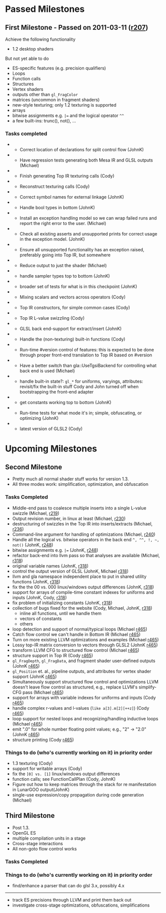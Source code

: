 # Passed Milestones #

## First Milestone - Passed on 2011-03-11 ([r207](https://code.google.com/p/lunarglass/source/detail?r=207)) ##

Achieve the following functionality

  * 1.2 desktop shaders

But not yet able to do

  * ES-specific features (e.g. precision qualifiers)
  * Loops
  * Function calls
  * Structures
  * Vertex shaders
  * outputs other than `gl_FragColor`
  * matrices (uncommon in fragment shaders)
  * new-style texturing; only 1.2 texturing is supported
  * arrays
  * bitwise assignments e.g. `|=` and the logical operator `^^`
  * a few built-ins: trunc(), not(), ...

### Tasks completed ###

  * + Correct location of declarations for split control flow (JohnK)
  * + Have regression tests generating both Mesa IR and GLSL outputs (Michael)
  * + Finish generating Top IR texturing calls (Cody)
  * + Reconstruct texturing calls (Cody)
  * + Correct symbol names for external linkage (JohnK)
  * + Handle bool types in bottom (JohnK)
  * + Install an exception handling model so we can wrap failed runs and report the right error to the user. (Michael)
  * + Check all existing asserts and unsupported prints for correct usage in the exception model. (JohnK)
  * + Ensure all unsupported functionality has an exception raised, preferably going into Top IR, but somewhere
  * + Reduce output to just the shader (Michael)
  * + handle sampler types top to bottom (JohnK)
  * + broader set of tests for what is in this checkpoint (JohnK)
  * + Mixing scalars and vectors across operators (Cody)
  * + Top IR constructors, for simple common cases (Cody)
  * + Top IR L-value swizzling (Cody)
  * + GLSL back end-support for extract/insert (JohnK)
  * + Handle the (non-texturing) built-in functions (Cody)
  * + Run-time #version control of features: this is expected to be done through proper front-end translation to Top IR based on #version
  * + Have a better switch than gla::UseTgsiBackend for controlling what back end is used (Michael)
  * + handle built-in state?: `gl_*` for uniforms, varyings, attributes:  revisit/fix the built-in stuff Cody and John turned off when bootstrapping the front-end adapter
  * + get constants working top to bottom (JohnK)
  * + Run-time tests for what mode it's in; simple, obfuscating, or optimizing (JohnK)
  * + latest version of GLSL2 (Cody)

# Upcoming Milestones #

## Second Milestone ##

  * Pretty much all normal shader stuff works for version 1.3.
  * All three modes work:  simplification, optimization, and obfuscation

### Tasks Completed ###

  * Middle-end pass to coalesce multiple inserts into a single L-value swizzle (Michael, [r219](https://code.google.com/p/lunarglass/source/detail?r=219))
  * Output revision number, in linux at least (Michael, [r230](https://code.google.com/p/lunarglass/source/detail?r=230))
  * destructuring of swizzles in the Top IR into inserts/extracts (Michael, [r236](https://code.google.com/p/lunarglass/source/detail?r=236))
  * Command-line argument for handling of optimizations (Michael, [r240](https://code.google.com/p/lunarglass/source/detail?r=240))
  * Handle all the logical vs. bitwise operators in the back end `^, ^^, !, ~, not()` (JohnK, [r248](https://code.google.com/p/lunarglass/source/detail?r=248))
  * bitwise assignments e.g. `|=` (JohnK, [r248](https://code.google.com/p/lunarglass/source/detail?r=248))
  * refactor back-end into llvm pass so that analyses are available (Michael, [r318](https://code.google.com/p/lunarglass/source/detail?r=318))
  * original variable names (JohnK, [r318](https://code.google.com/p/lunarglass/source/detail?r=318))
  * control the output version of GLSL (JohnK, Michael [r318](https://code.google.com/p/lunarglass/source/detail?r=318))
  * llvm and gla namespace independent place to put in shared utility functions (JohnK, [r318](https://code.google.com/p/lunarglass/source/detail?r=318))
  * fix the the 00 vs. 000 linux/windows output differences (JohnK, [r318](https://code.google.com/p/lunarglass/source/detail?r=318))
  * support for arrays of compile-time constant indexes for uniforms and inputs (JohnK, Cody, [r318](https://code.google.com/p/lunarglass/source/detail?r=318))
  * fix problem of initializing constants (JohnK, [r318](https://code.google.com/p/lunarglass/source/detail?r=318))
  * collection of bugs fixed for the website (Cody, Michael, JohnK, [r318](https://code.google.com/p/lunarglass/source/detail?r=318))
    * inline all functions, until we handle them
    * vectors of constants
    * others
  * loop detection and support of normal/typical loops (Michael [r465](https://code.google.com/p/lunarglass/source/detail?r=465))
  * Catch flow control we can't handle in Bottom IR (Michael [r465](https://code.google.com/p/lunarglass/source/detail?r=465))
  * Turn on more existing LLVM optimizations and examples (Michael [r465](https://code.google.com/p/lunarglass/source/detail?r=465))
  * Lossy top-IR matrix conversion to vectors through GLSL2 (JohnK [r465](https://code.google.com/p/lunarglass/source/detail?r=465))
  * transform LLVM CFG to structured flow control (Michael [r465](https://code.google.com/p/lunarglass/source/detail?r=465))
  * structure support in Top IR (Cody [r465](https://code.google.com/p/lunarglass/source/detail?r=465))
  * `gl_FragDepth`, `gl_FragData`, and fragment shader user-defined outputs (JohnK [r465](https://code.google.com/p/lunarglass/source/detail?r=465))
  * `gl_Position` et. al., pipeline outputs, and attributes for vertex shader support (JohnK  [r465](https://code.google.com/p/lunarglass/source/detail?r=465))
  * Simultaneously support structured flow control and optimizations LLVM doesn't leave flow control as structured, e.g., replace LLVM's simplify-CFG pass (Michael [r465](https://code.google.com/p/lunarglass/source/detail?r=465))
  * support for arrays with variable indexes for uniforms and inputs (Cody [r465](https://code.google.com/p/lunarglass/source/detail?r=465))
  * handle complex r-values and l-values (`like a[3].m[2][++z]`) (Cody  [r465](https://code.google.com/p/lunarglass/source/detail?r=465))
  * loop support for nested loops and recognizing/handling inductive loops (Michael [r465](https://code.google.com/p/lunarglass/source/detail?r=465))
  * emit ".0" for whole number floating point values; e.g., "2" -> "2.0" (JohnK [r465](https://code.google.com/p/lunarglass/source/detail?r=465))
  * structure printing (Cody [r465](https://code.google.com/p/lunarglass/source/detail?r=465))

### Things to do (who's currently working on it) in priority order ###

  * 1.3 texturing (Cody)
  * support for writable arrays (Cody)
  * fix the `[0] vs. [1]` linux/windows output differences
  * function calls; see FunctionCallPlan (Cody, JohnK)
  * Figure out how to keep matrices through the stack for re manifestation in LunarGOO output(JohnK)
  * single-use expression/copy propagation during code generation (Michael)

## Third Milestone ##

  * Post 1.3.
  * OpenGL ES
  * multiple compilation units in a stage
  * Cross-stage interactions
  * All non-goto flow control works

### Tasks Completed ###

### Things to do (who's currently working on it) in priority order ###

  * find/enhance a parser that can do glsl 3.x, possibly 4.x

---

  * track ES precisions through LLVM and print them back out
  * investigate cross-stage optimizations, obfuscations, simplifications